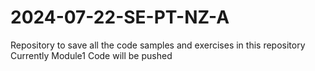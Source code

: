 # 2024-07-22-SE-PT-NZ-A
Repository to save all the code samples and exercises in this repository
Currently Module1 Code will be pushed
